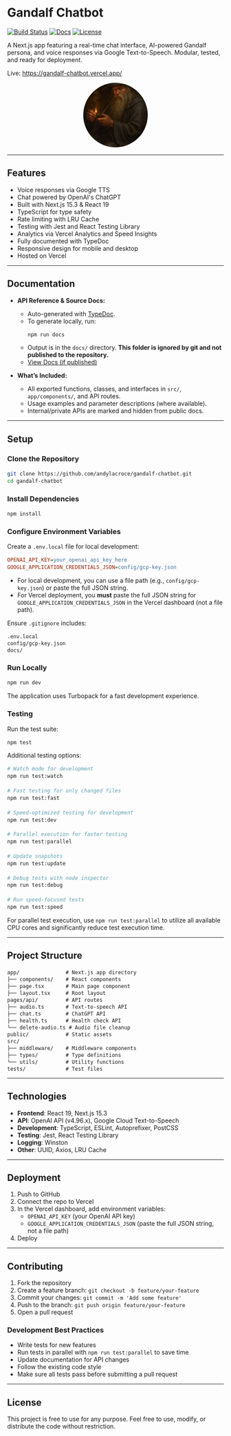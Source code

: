 # Gandalf Chatbot

[![Build Status](https://img.shields.io/github/actions/workflow/status/andylacroce/gandalf-chatbot/ci.yml?branch=main)](https://github.com/andylacroce/gandalf-chatbot/actions)
[![Docs](https://img.shields.io/badge/docs-typedoc-blue)](./docs/index.html)
[![License](https://img.shields.io/github/license/andylacroce/gandalf-chatbot)](./LICENSE)

A Next.js app featuring a real-time chat interface, AI-powered Gandalf persona, and voice responses via Google Text-to-Speech. Modular, tested, and ready for deployment.

Live: https://gandalf-chatbot.vercel.app/

<div align="center">
  <img src="public/gandalf.jpg" alt="Gandalf" width="150" height="150" style="border-radius: 50%; object-fit: cover;" />
</div>

---

## Features

- Voice responses via Google TTS
- Chat powered by OpenAI's ChatGPT
- Built with Next.js 15.3 & React 19
- TypeScript for type safety
- Rate limiting with LRU Cache
- Testing with Jest and React Testing Library
- Analytics via Vercel Analytics and Speed Insights
- Fully documented with TypeDoc
- Responsive design for mobile and desktop
- Hosted on Vercel

---

## Documentation

- **API Reference & Source Docs:**
  - Auto-generated with [TypeDoc](https://typedoc.org/).
  - To generate locally, run:
    ```bash
    npm run docs
    ```
  - Output is in the `docs/` directory. **This folder is ignored by git and not published to the repository.**
  - [View Docs (if published)](./docs/index.html)

- **What’s Included:**
  - All exported functions, classes, and interfaces in `src/`, `app/components/`, and API routes.
  - Usage examples and parameter descriptions (where available).
  - Internal/private APIs are marked and hidden from public docs.

---

## Setup

### Clone the Repository

```bash
git clone https://github.com/andylacroce/gandalf-chatbot.git
cd gandalf-chatbot
```

### Install Dependencies

```bash
npm install
```

### Configure Environment Variables

Create a `.env.local` file for local development:

```ini
OPENAI_API_KEY=your_openai_api_key_here
GOOGLE_APPLICATION_CREDENTIALS_JSON=config/gcp-key.json
```

- For local development, you can use a file path (e.g., `config/gcp-key.json`) or paste the full JSON string.
- For Vercel deployment, you **must** paste the full JSON string for `GOOGLE_APPLICATION_CREDENTIALS_JSON` in the Vercel dashboard (not a file path).

Ensure `.gitignore` includes:

```
.env.local
config/gcp-key.json
docs/
```

### Run Locally

```bash
npm run dev
```

The application uses Turbopack for a fast development experience.

### Testing

Run the test suite:

```bash
npm test
```

Additional testing options:

```bash
# Watch mode for development
npm run test:watch

# Fast testing for only changed files
npm run test:fast

# Speed-optimized testing for development
npm run test:dev

# Parallel execution for faster testing
npm run test:parallel

# Update snapshots
npm run test:update

# Debug tests with node inspector
npm run test:debug

# Run speed-focused tests
npm run test:speed
```

For parallel test execution, use `npm run test:parallel` to utilize all available CPU cores and significantly reduce test execution time.

---

## Project Structure

```
app/               # Next.js app directory
├── components/    # React components
├── page.tsx       # Main page component
├── layout.tsx     # Root layout
pages/api/         # API routes
├── audio.ts       # Text-to-speech API
├── chat.ts        # ChatGPT API
├── health.ts      # Health check API
└── delete-audio.ts # Audio file cleanup
public/            # Static assets
src/
├── middleware/    # Middleware components
├── types/         # Type definitions
└── utils/         # Utility functions
tests/             # Test files
```

---

## Technologies

- **Frontend**: React 19, Next.js 15.3
- **API**: OpenAI API (v4.96.x), Google Cloud Text-to-Speech
- **Development**: TypeScript, ESLint, Autoprefixer, PostCSS
- **Testing**: Jest, React Testing Library
- **Logging**: Winston
- **Other**: UUID, Axios, LRU Cache

---

## Deployment

1. Push to GitHub
2. Connect the repo to Vercel
3. In the Vercel dashboard, add environment variables:
   - `OPENAI_API_KEY` (your OpenAI API key)
   - `GOOGLE_APPLICATION_CREDENTIALS_JSON` (paste the full JSON string, not a file path)
4. Deploy

---

## Contributing

1. Fork the repository
2. Create a feature branch: `git checkout -b feature/your-feature`
3. Commit your changes: `git commit -m 'Add some feature'`
4. Push to the branch: `git push origin feature/your-feature`
5. Open a pull request

### Development Best Practices

- Write tests for new features
- Run tests in parallel with `npm run test:parallel` to save time
- Update documentation for API changes
- Follow the existing code style
- Make sure all tests pass before submitting a pull request

---

## License

This project is free to use for any purpose. Feel free to use, modify, or distribute the code without restriction.
